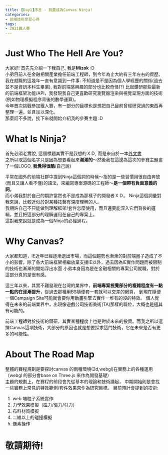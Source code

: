 ```yaml
---
title: [Day1]序言 - 我要成為Canvas Ninja!
categories: 
- 前端技術學習心得
tags:
- 2021鐵人賽
---
```


# Just Who The Hell Are You?

大家好! 首先先介紹一下我自己, 我是**Mizok** :D  
小弟目前人在金融相關產業擔任前端工程師，到今年為止大約有三年左右的資歷。  
我在就職的這幾年一直有意識到一件事: 不知道是不是因為個人學經歷的關係(過去並不是資訊本科生畢業), 我對前端感興趣的部分也比較奇怪(?)
比起鑽研那些最新的前端框架功能/API，我發現我自己更喜歡研究瀏覽器渲染與視覺呈現方面的技術(例如物理模擬程序背後的數學運算)。  
今年首次挑戰參加鐵人賽，有一部分的目標也是想把自己目前曾經研究過的東西再整理一遍，並且加以深化。  
那麼話不多說，接下來就開始介紹我的參賽主題 :D


# What Is Ninja?

首先必須老實說, 這個標題其實不是我想的ＸＤ, 而是來自於一本[外文書](https://www.amazon.com/HTML5-Canvas-Ninja-Kirupa-Chinnathambi/dp/1523978090)  
之所以取這個名字只是因為想要看起來**潮潮的**～然後我在這邊為這次的參賽主題畫了一個LOGO, **我覺得很酷**(自己說)


平常在國外的前端社群中提到Ninja這個詞的時候～指的是一些習慣用很自由奔放(而且又讓人看不懂)的語法，來編寫專案源碼的工程師～**是一個帶有負面意義的詞**。  
而小弟我對於自己的期許當然也不是成為那樣子的開發者ＸＤ。
Ninja這個詞彙對我來說，比較近似於對某種技藝有深度理解的人。  
我期許自己不只能做到理解框架/套件怎麼使用，而且還要能深入它們背後的邏輯，並且把這部分的理解運用在自己的專案上。  
這對我來說就是成為一個Ninja的必經過程。

# Why Canvas?

大家都知道，IE近年已經逐漸退出市場，而這個趨勢也漸漸的對前端圈子造成了不小的影響，除了各大前端框架相繼放棄支援IE以外，過去因為IE實作問題而被限制的技術也漸漸的開始浮出水面
小弟本身因為是在金融相關的專案公司就職，對於這部分真的是很有感。 

這三年以來，其實不難發現在台灣的業界中，**前端專案視覺部分的複雜程度有一點一點的在逐漸提升**，從過去那種用BS隨便套一套就可以交差的網頁， 到現在隨便一個Campaign Site可能就會要你用動畫引擎去實作一堆有的沒的特效。
個人覺得在未來的前端業界中，出現像遊戲公司技術美術(TA)那樣的職位，大概也是極其有可能的。  

前端工程師對於技術的鑽研，其實某種程度上也是對於未來的投資。而我之所以選擇Canvas這項技術，大部分的原因也就是想要探求這門技術，它在未來是否有更多的可能性。

# About The Road Map

整體的賽程規劃是要探討canvas 的兩種環境(2d,webgl)在實務上的各種運用（webgl 的部分會base on Three.js 來作為開發基礎）  
主題的規劃上，在賽程的前段會先從基本的理論和技術講起，
中期開始則是會找一些實務上常見的特效範例/套件效果來作為研究目標。
目前預計會提到的技術:
  1. web 端粒子系統實作
  2. 力學效果模擬（磁力/張力/引力）
  3. 布料材質模擬
  4. 二維以上的碰撞模擬
  5. 像素操作  

# 敬請期待!